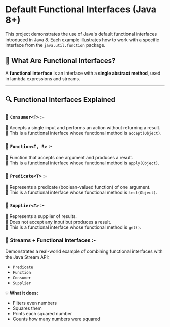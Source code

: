 # Default Functional Interfaces (Java 8+)

This project demonstrates the use of Java's default functional interfaces introduced in Java 8. Each example illustrates how to work with a specific interface from the `java.util.function` package.

## 🧠 What Are Functional Interfaces?

A **functional interface** is an interface with a **single abstract method**, used in lambda expressions and streams.

---

## 🔍 Functional Interfaces Explained

### 🔹 `Consumer<T>` :-  
📄 Accepts a single input and performs an action without returning a result.  
📄 This is a functional interface whose functional method is `accept(Object)`.  

### 🔹 `Function<T, R>` :-  
📄 Function that accepts one argument and produces a result.  
📄 This is a functional interface whose functional method is `apply(Object)`.  

### 🔹 `Predicate<T>` :-  
📄 Represents a predicate (boolean-valued function) of one argument.  
📄 This is a functional interface whose functional method is `test(Object)`.  

### 🔹 `Supplier<T>` :-  
📄 Represents a supplier of results.  
📄 Does not accept any input but produces a result.  
📄 This is a functional interface whose functional method is `get()`.  

### 🔹 Streams + Functional Interfaces :-  
Demonstrates a real-world example of combining functional interfaces with the Java Stream API:  
- `Predicate`  
- `Function`  
- `Consumer`  
- `Supplier`  

💡 **What it does:**  
- Filters even numbers  
- Squares them  
- Prints each squared number  
- Counts how many numbers were squared  
